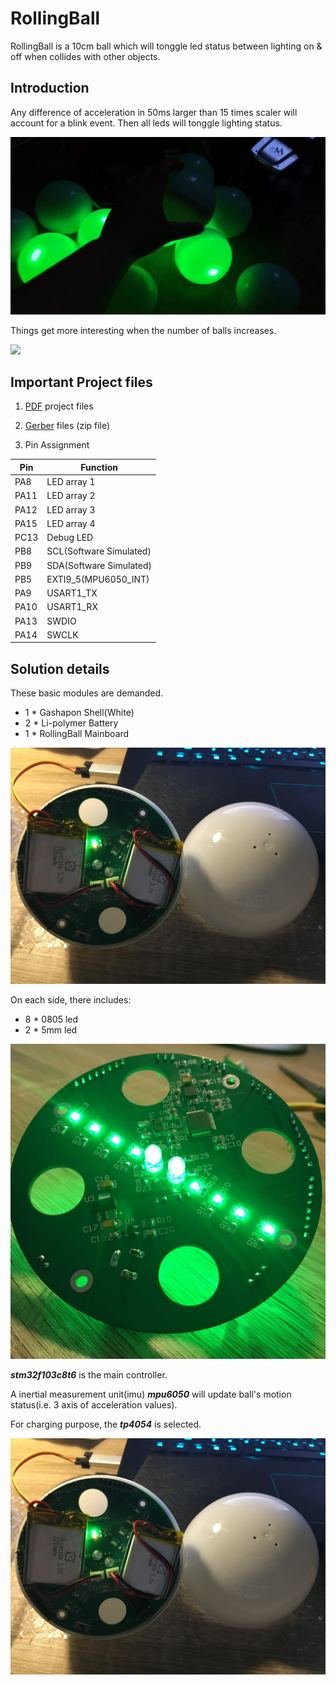 # RollingBall
RollingBall is a 10cm ball which will tonggle led status between lighting on & off when collides with other objects.

## Introduction
Any difference of acceleration in 50ms larger than 15 times scaler will account for a blink event. Then all leds will tonggle lighting status.

![](/Intro/1.gif)


Things get more interesting when the number of balls increases.

![](/Intro/2.gif)


## Important Project files
1. [PDF](/Boards/RollingBallMainBoard/RollingBallMainBoard.pdf) project files

2. [Gerber](/Boards/RollingBallMainBoard/Project_Outputs_for_RollingBallMainBoard.zip) files (zip file)

3. Pin Assignment

|Pin	|	Function		|
|-------|-------------------------------|
|PA8	|	LED array 1		|
|PA11	|	LED array 2		|
|PA12	|	LED array 3		|
|PA15	|	LED array 4		|
|PC13	|	Debug LED		|
|PB8	|	SCL(Software Simulated)	|
|PB9	|	SDA(Software Simulated)	|
|PB5	|	EXTI9_5(MPU6050_INT)	|
|PA9	|	USART1_TX		|
|PA10	|	USART1_RX		|
|PA13	|	SWDIO			|
|PA14	|	SWCLK			|


## Solution details
These basic modules are demanded.
- 1 * Gashapon Shell(White)
- 2 * Li-polymer Battery
- 1 * RollingBall Mainboard

![](/Intro/3.jpg)


On each side, there includes:
- 8 * 0805 led
- 2 * 5mm led

![](/Intro/2.jpg)


***stm32f103c8t6*** is the main controller. 

A inertial measurement unit(imu) ***mpu6050*** will update ball's motion status(i.e. 3 axis of acceleration values).

For charging purpose, the ***tp4054*** is selected.

![](/Intro/3.jpg)

